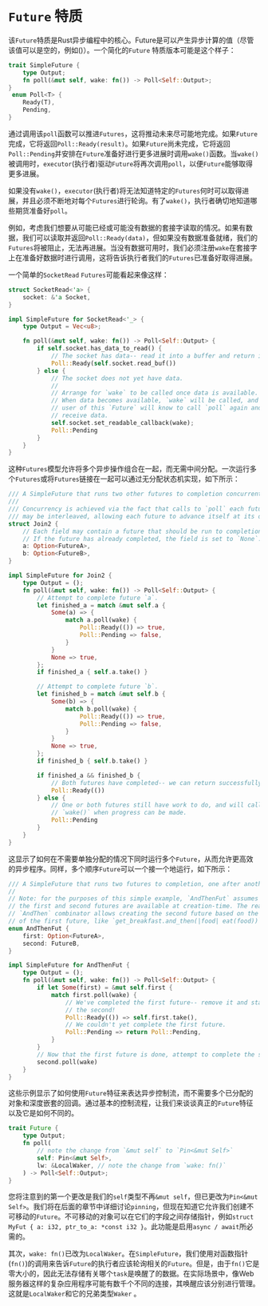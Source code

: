 # `Future` 特质

该`Future`特质是Rust异步编程中的核心。Future是可以产生异步计算的值（尽管该值可以是空的，例如()）。一个简化的`Future` 特质版本可能是这个样子：

```rust
trait SimpleFuture {
    type Output;
    fn poll(&mut self, wake: fn()) -> Poll<Self::Output>;
}
 enum Poll<T> {
    Ready(T),
    Pending,
}
```

通过调用该`poll`函数可以推进`Futures`，这将推动未来尽可能地完成。如果`Future`完成，它将返回`Poll::Ready(result)`。如果`Future`尚未完成，它将返回`Poll::Pending`并安排在`Future`准备好进行更多进展时调用`wake()`函数。当`wake()`被调用时，`executor`(执行者)驱动`Future`将再次调用`poll`，以便`Future`能够取得更多进展。

如果没有`wake()`，`executor`(执行者)将无法知道特定的`Futures`何时可以取得进展，并且必须不断地对每个`Futures`进行轮询。有了`wake()`，执行者确切地知道哪些期货准备好`poll`。

例如，考虑我们想要从可能已经或可能没有数据的套接字读取的情况。如果有数据，我们可以读取并返回`Poll::Ready(data)`，但如果没有数据准备就绪，我们的`Futures`将被阻止，无法再进展。当没有数据可用时，我们必须注册`wake`在套接字上在准备好数据时进行调用，这将告诉执行者我们的`Futures`已准备好取得进展。

一个简单的`SocketRead` `Futures`可能看起来像这样：

```rust
struct SocketRead<'a> {
    socket: &'a Socket,
}

impl SimpleFuture for SocketRead<'_> {
    type Output = Vec<u8>;

    fn poll(&mut self, wake: fn()) -> Poll<Self::Output> {
        if self.socket.has_data_to_read() {
            // The socket has data-- read it into a buffer and return it.
            Poll::Ready(self.socket.read_buf())
        } else {
            // The socket does not yet have data.
            //
            // Arrange for `wake` to be called once data is available.
            // When data becomes available, `wake` will be called, and the
            // user of this `Future` will know to call `poll` again and
            // receive data.
            self.socket.set_readable_callback(wake);
            Poll::Pending
        }
    }
}
```

这种`Futures`模型允许将多个异步操作组合在一起，而无需中间分配。一次运行多个`Futures`或将`Futures`链接在一起可以通过无分配状态机实现，如下所示：

```rust
/// A SimpleFuture that runs two other futures to completion concurrently.
///
/// Concurrency is achieved via the fact that calls to `poll` each future
/// may be interleaved, allowing each future to advance itself at its own pace.
struct Join2 {
    // Each field may contain a future that should be run to completion.
    // If the future has already completed, the field is set to `None`.
    a: Option<FutureA>,
    b: Option<FutureB>,
}

impl SimpleFuture for Join2 {
    type Output = ();
    fn poll(&mut self, wake: fn()) -> Poll<Self::Output> {
        // Attempt to complete future `a`.
        let finished_a = match &mut self.a {
            Some(a) => {
                match a.poll(wake) {
                    Poll::Ready(()) => true,
                    Poll::Pending => false,
                }
            }
            None => true,
        };
        if finished_a { self.a.take() }

        // Attempt to complete future `b`.
        let finished_b = match &mut self.b {
            Some(b) => {
                match b.poll(wake) {
                    Poll::Ready(()) => true,
                    Poll::Pending => false,
                }
            }
            None => true,
        };
        if finished_b { self.b.take() }

        if finished_a && finished_b {
            // Both futures have completed-- we can return successfully
            Poll::Ready(())
        } else {
            // One or both futures still have work to do, and will call
            // `wake()` when progress can be made.
            Poll::Pending
        }
    }
}
```

这显示了如何在不需要单独分配的情况下同时运行多个`Future`，从而允许更高效的异步程序。同样，多个顺序`Future`可以一个接一个地运行，如下所示：

```rust
/// A SimpleFuture that runs two futures to completion, one after another.
//
// Note: for the purposes of this simple example, `AndThenFut` assumes both
// the first and second futures are available at creation-time. The real
// `AndThen` combinator allows creating the second future based on the output
// of the first future, like `get_breakfast.and_then(|food| eat(food))`.
enum AndThenFut {
    first: Option<FutureA>,
    second: FutureB,
}

impl SimpleFuture for AndThenFut {
    type Output = ();
    fn poll(&mut self, wake: fn()) -> Poll<Self::Output> {
        if let Some(first) = &mut self.first {
            match first.poll(wake) {
                // We've completed the first future-- remove it and start on
                // the second!
                Poll::Ready(()) => self.first.take(),
                // We couldn't yet complete the first future.
                Poll::Pending => return Poll::Pending,
            }
        }
        // Now that the first future is done, attempt to complete the second.
        second.poll(wake)
    }
}
```

这些示例显示了如何使用`Future`特征来表达异步控制流，而不需要多个已分配的对象和深度嵌套的回调。通过基本的控制流程，让我们来谈谈真正的`Future`特征以及它是如何不同的。

```rust
trait Future {
    type Output;
    fn poll(
        // note the change from `&mut self` to `Pin<&mut Self>`
        self: Pin<&mut Self>,
        lw: &LocalWaker, // note the change from `wake: fn()`
    ) -> Poll<Self::Output>;
}
```

您将注意到的第一个更改是我们的`self`类型不再`&mut self`，但已更改为`Pin<&mut Self>`。我们将在后面的章节中详细讨论`pinning`，但现在知道它允许我们创建不可移动的`Future`。不可移动的对象可以在它们的字段之间存储指针，例如`struct MyFut { a: i32, ptr_to_a: *const i32 }`。此功能是启用`async / await`所必需的。

其次，`wake: fn()`已改为`LocalWaker`。在`SimpleFuture`，我们使用对函数指针(`fn()`)的调用来告诉`Future`的执行者应该轮询相关的`Future`。但是，由于`fn()`它是零大小的，因此无法存储有关哪个`task`是唤醒了的数据。在实际场景中，像Web服务器这样的复杂应用程序可能有数千个不同的连接，其唤醒应该分别进行管理。这就是`LocalWaker`和它的兄弟类型`Waker` 。